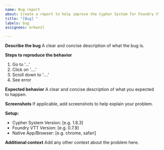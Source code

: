 ```yaml
---
name: Bug report
about: Create a report to help improve the Cypher System for Foundry VTT
title: "[Bug] "
labels: bug
assignees: mrkwnzl

---
```


**Describe the bug**
A clear and concise description of what the bug is.

**Steps to reproduce the behavior**
1. Go to '...'
2. Click on '....'
3. Scroll down to '....'
4. See error

**Expected behavior**
A clear and concise description of what you expected to happen.

**Screenshots**
If applicable, add screenshots to help explain your problem.

**Setup:**
 - Cypher System Version: [e.g. 1.8.3]
 - Foundry VTT Version: [e.g. 0.7.9]
 - Native App/Browser: [e.g. chrome, safari]

**Additional context**
Add any other context about the problem here.
